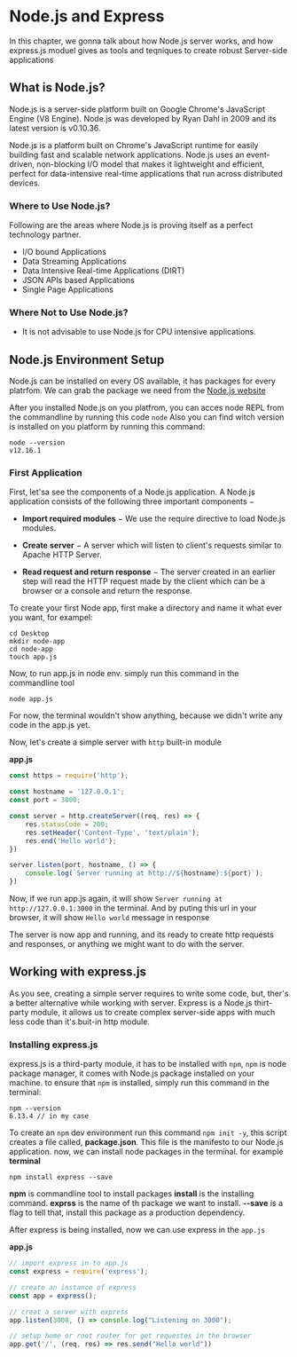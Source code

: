 # Node.js and Express
In this chapter, we gonna talk about how Node.js server works, and how express.js moduel
gives as tools and teqniques to create robust Server-side applications

## What is Node.js?
Node.js is a server-side platform built on Google Chrome's JavaScript Engine (V8 Engine). Node.js was developed by Ryan Dahl in 2009 and its latest version is v0.10.36. 

Node.js is a platform built on Chrome's JavaScript runtime for easily building fast and scalable network applications. Node.js uses an event-driven, non-blocking I/O model that makes it lightweight and efficient, perfect for data-intensive real-time applications that run across distributed devices.

### Where to Use Node.js?
Following are the areas where Node.js is proving itself as a perfect technology partner.

* I/O bound Applications
* Data Streaming Applications
* Data Intensive Real-time Applications (DIRT)
* JSON APIs based Applications
* Single Page Applications

### Where Not to Use Node.js?
* It is not advisable to use Node.js for CPU intensive applications.


## Node.js Environment Setup
Node.js can be installed on every OS available, it has packages for every platrfom.
We can grab the package we need from the [Node.js website](https://nodejs.org/)

After you installed Node.js on you platfrom, you can acces node REPL from the commandline by running this code `node`
Also you can find witch version is installed on you platform by running this command:
```
node --version
v12.16.1
```

### First Application
First, let'sa see the components of a Node.js application. A Node.js application consists of the following three important components −

- **Import required modules** − We use the require directive to load Node.js modules.

- **Create server** − A server which will listen to client's requests similar to Apache HTTP Server.

- **Read request and return response** − The server created in an earlier step will read the HTTP request made by the client which can be a browser or a console and return the response.


To create your first Node app, first make a directory and name it what ever you want, for exampel:
```
cd Desktop
mkdir node-app
cd node-app
touch app.js
```

Now, to run app.js in node env. simply run this command in the commandline tool
```
node app.js
```
For now, the terminal wouldn't show anything, because we didn't write any code in the app.js yet.

Now, let's create a simple server with `http` built-in module

**app.js**
```javascript
const https = require('http');

const hostname = '127.0.0.1';
const port = 3000;

const server = http.createServer((req, res) => {
    res.statusCode = 200;
    res.setHeader('Content-Type', 'text/plain');
    res.end('Hello world');
})

server.listen(port, hostname, () => {
    console.log(`Server running at http://${hostname}:${port}`);
})

```

Now, if we run app.js again, it will show `Server running at http://127.0.0.1:3000` in the terminal.
And by puting this url in your browser, it will show `Hello world` message in response

The server is now app and running, and its ready to create http requests and responses, or anything we might want to do with the server.

## Working with express.js
As you see, creating a simple server requires to write some code, but, ther's a better alternative while working with server.
Express is a Node.js thirt-party module, it allows us to create complex server-side apps with much less code than it's buit-in http module.

### Installing express.js
express.js is a third-party module, it has to be installed with `npm`, `npm` is node package manager, it comes with Node.js package installed on your machine. to ensure that `npm` is installed, simply run this command in the terminal:
```
npm --version
6.13.4 // in my case
```

To create an `npm` dev environment run this command `npm init -y`, this script creates a file called, **package.json**.
This file is the manifesto to our Node.js application. now, we can install node packages in the terminal. for example
**terminal**
```
npm install express --save
```
**npm** is commandline tool to install packages
**install** is the installing command.
**exprss** is the name of th package we want to install.
**--save** is a flag to tell that, install this package as a production dependency.

After express is being installed, now we can use express in the `app.js`

**app.js**
```javascript
// import express in to app.js
const express = require('express');

// create an instance of express
const app = express();

// creat a server with express
app.listen(3000, () => console.log("Listening on 3000");

// setup home or root router for get requestes in the browser
app.get('/', (req, res) => res.send("Hello world"))

```